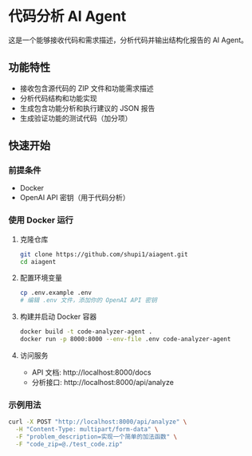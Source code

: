 # 代码分析 AI Agent

这是一个能够接收代码和需求描述，分析代码并输出结构化报告的 AI Agent。

## 功能特性

- 接收包含源代码的 ZIP 文件和功能需求描述
- 分析代码结构和功能实现
- 生成包含功能分析和执行建议的 JSON 报告
- 生成验证功能的测试代码（加分项）

## 快速开始

### 前提条件

- Docker
- OpenAI API 密钥（用于代码分析）

### 使用 Docker 运行

1. 克隆仓库
   ```bash
   git clone https://github.com/shupi1/aiagent.git
   cd aiagent
   ```

2. 配置环境变量
   ```bash
   cp .env.example .env
   # 编辑 .env 文件，添加你的 OpenAI API 密钥
   ```

3. 构建并启动 Docker 容器
   ```bash
   docker build -t code-analyzer-agent .
   docker run -p 8000:8000 --env-file .env code-analyzer-agent
   ```

4. 访问服务
   - API 文档: http://localhost:8000/docs
   - 分析接口: http://localhost:8000/api/analyze

### 示例用法

```bash
curl -X POST "http://localhost:8000/api/analyze" \
  -H "Content-Type: multipart/form-data" \
  -F "problem_description=实现一个简单的加法函数" \
  -F "code_zip=@./test_code.zip"
```
